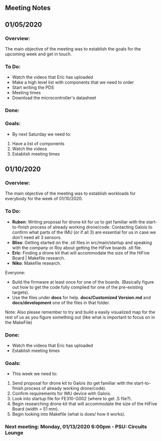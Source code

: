 ## Meeting Notes


## 01/05/2020
### Overview:
The main objective of the meeting was to establish the goals for the upcoming week and get in touch.
 
### To Do:
- Watch the videos that Eric has uploaded
- Make a high level list with components that we need to order
- Start writing the PDS
- Meeting times
- Download the microcontroller's datasheet

### Done:

### Goals:
- By next Saturday we need to:
1. Have a list of components
2. Watch the videos
3. Establish meeting times


## 01/10/2020
### Overview:
The main objective of the meeting was to establish workloads for everybody for the week of 01/10/2020.
 
### To Do:
- **Ruben**: Writing proposal for drone kit for us to get familiar with the start-to-finish process of already working drone/code. Contacting Galois to confirm what parts of the IMU (or if all 3) are essential for us in case we don't need all 3 sensors.
- **Bliss**: Getting started on the .stl files in src/main/startup and speaking with the company or Roy about getting the HiFive boards .stl file.
- **Eric**: Finding a drone kit that will accommodate the size of the HiFive Board | Makefile research.
- **Niko**: Makefile research.

Everyone:
- Build the firmware at least once for one of the boards. (Basically figure out how to get the code fully compiled for one of the pre-existing targets).
- Use the files under **docs** for help. **docs/Customized Version.md**  and **docs/development** one of the files in that folder.

Note: Also please remember to try and build a easily visualized map for the rest of us as you figure something out (like what is important to focus on in the MakeFile)

### Done:
- Watch the videos that Eric has uploaded
- Establish meeting times

### Goals:
- This week we need to:
1. Send proposal for drone kit to Galois (to get familiar with the start-to-finish process of already working drone/code).
2. Confirm requirements for IMU device with Galois.
3. Look into startup file for FE310-G002 (where to get .S file?).
4. Begin researching drone kit that will accommodate the size of the HiFive Board (width = 51 mm).
5. Begin looking into Makefile (what is does/ how it works).

### Next meeting: Monday, 01/13/2020 6:00pm - PSU: Circuits Lounge
